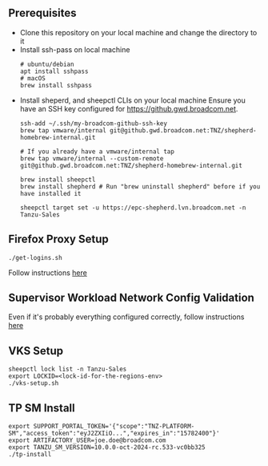 ## Prerequisites
- Clone this repository on your local machine and change the directory to it
- Install ssh-pass on local machine
  ```
  # ubuntu/debian
  apt install sshpass
  # macOS
  brew install sshpass
  ```
- Install sheperd, and sheepctl CLIs on your local machine
  Ensure you have an SSH key configured for https://github.gwd.broadcom.net.
  ```
  ssh-add ~/.ssh/my-broadcom-github-ssh-key
  brew tap vmware/internal git@github.gwd.broadcom.net:TNZ/shepherd-homebrew-internal.git  

  # If you already have a vmware/internal tap
  brew tap vmware/internal --custom-remote git@github.gwd.broadcom.net:TNZ/shepherd-homebrew-internal.git

  brew install sheepctl
  brew install shepherd # Run "brew uninstall shepherd" before if you have installed it

  sheepctl target set -u https://epc-shepherd.lvn.broadcom.net -n Tanzu-Sales
  ```

## Firefox Proxy Setup
```
./get-logins.sh
```
Follow instructions [here](https://github.com/BrianRagazzi/EPC-shepherd-tpsm/blob/main/tpsm-install.md#configure-firefox-to-use-proxy---necessary-to-reach-vcenter-and-tpsm
)

## Supervisor Workload Network Config Validation
Even if it's probably everything configured correctly, follow instructions [here](https://github.com/BrianRagazzi/EPC-shepherd-tpsm/blob/main/tpsm-install.md#verify-supervisor-workload-network-config)


## VKS Setup
```
sheepctl lock list -n Tanzu-Sales
export LOCKID=<lock-id-for-the-regions-env>
./vks-setup.sh
```

## TP SM Install
```
export SUPPORT_PORTAL_TOKEN='{"scope":"TNZ-PLATFORM-SM","access_token":"eyJ2ZXIiO...","expires_in":"15782400"}'
export ARTIFACTORY_USER=joe.doe@broadcom.com
export TANZU_SM_VERSION=10.0.0-oct-2024-rc.533-vc0bb325
./tp-install
```
